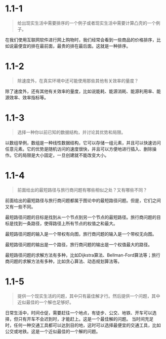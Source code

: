 # 1.1-1

> 给出现实生活中需要排序的一个例子或者现实生活中需要计算凸壳的一个例子。

在我们使用互联网软件进行网上购物时，我们经常会看到一些商品的价格排序，比如说最便宜的排在最前面，最贵的排在最后面。这就是一种排序。

# 1.1-2

> 除速度外，在真实环境中还可能使用那些其他有关效率的量度？

除了速度外，还有其他有关效率的量度，比如说能耗、能源消耗、能源利用率、能源效率、效率指标等。

# 1.1-3

> 选择一种你以前已知的数据结构，并讨论其优势和局限。

以数组举例，数组是一种线性数据结构，它可以存储一组元素，并且可以快速访问任意元素。它的优势是随机访问的速度很快，并且可以方便地进行插入、删除操作。它的局限是大小固定，一旦创建就不能改变大小。

# 1.1-4

>  前面给出的最短路径与旅行商问题有哪些相似之处？又有哪些不同？

前面给出的最短路径与旅行商问题都属于图论中的最短路径问题。但是，它们之间又有一些不同。

最短路径问题的目标是找到从一个节点到另一个节点的最短路径。旅行商问题的目标是找到一条路径，使得路径上所有节点的权值之和最大。

最短路径问题的输入是一个带权有向图，旅行商问题的输入是一个带权无向图。

最短路径问题的输出是一个路径，旅行商问题的输出是一个权值最大的路径。

最短路径问题的求解方法有多种，比如Dijkstra算法、Bellman-Ford算法等；旅行商问题的求解方法有多种，比如贪心算法、动态规划算法等。

# 1.1-5

> 提供一个现实生活的问题，其中只有最佳解才行。然后提供一个问题，其中近似最佳的一个解也足够好。

日常生活中，时间仓促，需要赶往一个地点，有徒步、公交、地铁、开车可以选择，但只有开车不会迟到时，才能赶上。这是一个最佳解的问题。
当时间充足时，任何一种交通工具都可以达到目的地，这时可以选择最便宜的交通工具，比如公交或地铁。这是一个近似最佳的一个解的问题。